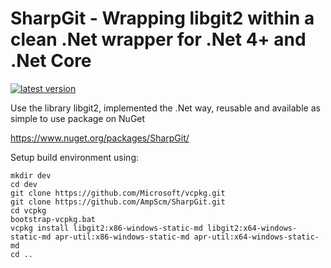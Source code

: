 # SharpGit - Wrapping libgit2 within a clean .Net wrapper for .Net 4+ and .Net Core

[![latest version](https://img.shields.io/nuget/v/SharpGit)](https://www.nuget.org/packages/SharpGit)

Use the library libgit2, implemented the .Net way, reusable and available as simple to use package on NuGet

https://www.nuget.org/packages/SharpGit/

Setup build environment using:

    mkdir dev
    cd dev
    git clone https://github.com/Microsoft/vcpkg.git
    git clone https://github.com/AmpScm/SharpGit.git
    cd vcpkg
    bootstrap-vcpkg.bat
    vcpkg install libgit2:x86-windows-static-md libgit2:x64-windows-static-md apr-util:x86-windows-static-md apr-util:x64-windows-static-md
    cd ..
